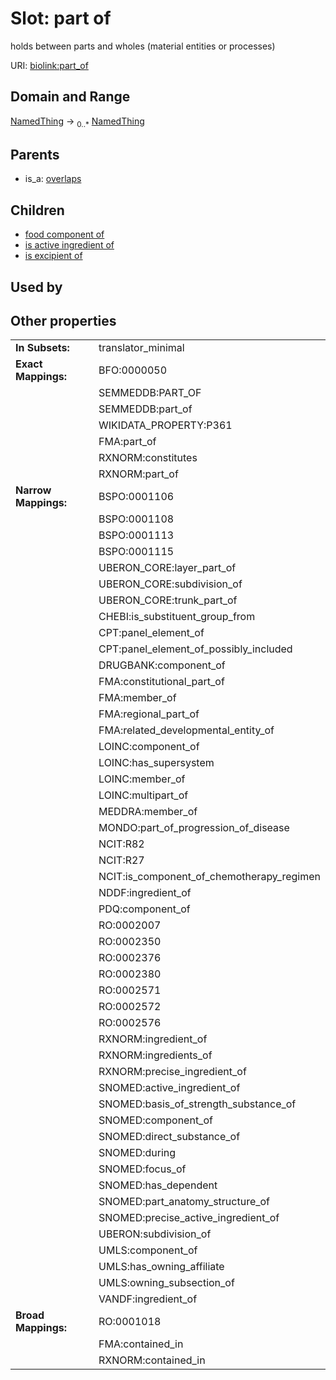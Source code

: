 
# Slot: part of


holds between parts and wholes (material entities or processes)

URI: [biolink:part_of](https://w3id.org/biolink/vocab/part_of)


## Domain and Range

[NamedThing](NamedThing.md) &#8594;  <sub>0..\*</sub> [NamedThing](NamedThing.md)

## Parents

 *  is_a: [overlaps](overlaps.md)

## Children

 *  [food component of](food_component_of.md)
 *  [is active ingredient of](is_active_ingredient_of.md)
 *  [is excipient of](is_excipient_of.md)

## Used by


## Other properties

|  |  |  |
| --- | --- | --- |
| **In Subsets:** | | translator_minimal |
| **Exact Mappings:** | | BFO:0000050 |
|  | | SEMMEDDB:PART_OF |
|  | | SEMMEDDB:part_of |
|  | | WIKIDATA_PROPERTY:P361 |
|  | | FMA:part_of |
|  | | RXNORM:constitutes |
|  | | RXNORM:part_of |
| **Narrow Mappings:** | | BSPO:0001106 |
|  | | BSPO:0001108 |
|  | | BSPO:0001113 |
|  | | BSPO:0001115 |
|  | | UBERON_CORE:layer_part_of |
|  | | UBERON_CORE:subdivision_of |
|  | | UBERON_CORE:trunk_part_of |
|  | | CHEBI:is_substituent_group_from |
|  | | CPT:panel_element_of |
|  | | CPT:panel_element_of_possibly_included |
|  | | DRUGBANK:component_of |
|  | | FMA:constitutional_part_of |
|  | | FMA:member_of |
|  | | FMA:regional_part_of |
|  | | FMA:related_developmental_entity_of |
|  | | LOINC:component_of |
|  | | LOINC:has_supersystem |
|  | | LOINC:member_of |
|  | | LOINC:multipart_of |
|  | | MEDDRA:member_of |
|  | | MONDO:part_of_progression_of_disease |
|  | | NCIT:R82 |
|  | | NCIT:R27 |
|  | | NCIT:is_component_of_chemotherapy_regimen |
|  | | NDDF:ingredient_of |
|  | | PDQ:component_of |
|  | | RO:0002007 |
|  | | RO:0002350 |
|  | | RO:0002376 |
|  | | RO:0002380 |
|  | | RO:0002571 |
|  | | RO:0002572 |
|  | | RO:0002576 |
|  | | RXNORM:ingredient_of |
|  | | RXNORM:ingredients_of |
|  | | RXNORM:precise_ingredient_of |
|  | | SNOMED:active_ingredient_of |
|  | | SNOMED:basis_of_strength_substance_of |
|  | | SNOMED:component_of |
|  | | SNOMED:direct_substance_of |
|  | | SNOMED:during |
|  | | SNOMED:focus_of |
|  | | SNOMED:has_dependent |
|  | | SNOMED:part_anatomy_structure_of |
|  | | SNOMED:precise_active_ingredient_of |
|  | | UBERON:subdivision_of |
|  | | UMLS:component_of |
|  | | UMLS:has_owning_affiliate |
|  | | UMLS:owning_subsection_of |
|  | | VANDF:ingredient_of |
| **Broad Mappings:** | | RO:0001018 |
|  | | FMA:contained_in |
|  | | RXNORM:contained_in |

